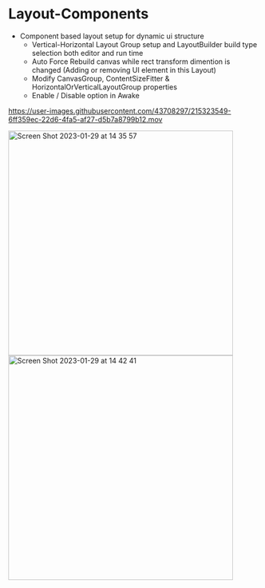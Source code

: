# Layout-Components
- Component based layout setup for dynamic ui structure
  - Vertical-Horizontal Layout Group setup and LayoutBuilder build type selection both editor and run time
  - Auto Force Rebuild canvas while rect transform dimention is changed (Adding or removing UI element in this Layout)
  - Modify CanvasGroup, ContentSizeFitter & HorizontalOrVerticalLayoutGroup properties
  - Enable / Disable option in Awake

https://user-images.githubusercontent.com/43708297/215323549-6ff359ec-22d6-4fa5-af27-d5b7a8799b12.mov



<img width="450" alt="Screen Shot 2023-01-29 at 14 35 57" src="https://user-images.githubusercontent.com/43708297/215323611-402ee0d5-30f7-4cb4-a346-99976587ce62.png"> <img width="450" alt="Screen Shot 2023-01-29 at 14 42 41" src="https://user-images.githubusercontent.com/43708297/215323745-ebf66cbf-4b9f-4760-833b-e970274fc68e.png">

